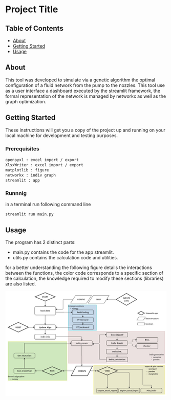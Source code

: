 # Project Title

## Table of Contents

- [About](#about)
- [Getting Started](#getting_started)
- [Usage](#usage)

## About <a name = "about"></a>

This tool was developed to simulate via a genetic algorithm the optimal configuration of a fluid network from the pump to the nozzles. This tool use as a user interface a dashboard executed by the streamlit framework, the formal representation of the network is managed by networkx as well as the graph optimization.

## Getting Started <a name = "getting_started"></a>

These instructions will get you a copy of the project up and running on your local machine for development and testing purposes.

### Prerequisites



```
openpyxl : excel import / export 
XlsxWriter : excel import / export 
matplotlib : figure
networkx : indiv graph
streamlit : app
```

### Runnnig

in a terminal run following command line 

```
streamlit run main.py
```


## Usage <a name = "usage"></a>

The program has 2 distinct parts:
 - main.py contains the code for the app streamlit.
 - utils.py contains the calculation code and utilities. 
 
 for a better understanding the following figure details the interactions between the functions, the color code corresponds to a specific section of the calculation, the knowledge required to modify these sections (libraries) are also listed. 

![ALT TEXT](Algo_schema.jpg)
